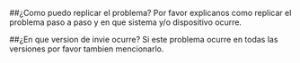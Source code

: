 ##¿Como puedo replicar el problema?
Por favor explicanos como replicar el problema paso a paso y en que sistema y/o dispositivo ocurre.

##¿En que version de invie ocurre?
Si este problema ocurre en todas las versiones por favor tambien mencionarlo.
